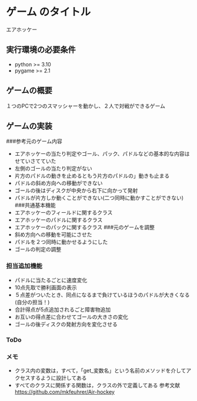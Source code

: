 # ゲーム のタイトル
エアホッケー
## 実行環境の必要条件
* python >= 3.10
* pygame >= 2.1

## ゲームの概要
１つのPCで2つのスマッシャーを動かし、２人で対戦ができるゲーム

## ゲームの実装
###参考元のゲーム内容
* エアホッケーの当たり判定やゴール、パック、パドルなどの基本的な内容はせていさてていた
* 左側のゴールの当たり判定がない
* 片方のパドルの動きを止めるともう片方のパドルの」動きも止まる
* パドルの斜め方向への移動ができない
* ゴールの後はディスクが中央から右下に向かって発射
* パドルが片方しか動くことができない(二つ同時に動かすことができない)
###共通基本機能
* エアホッケーのフィールドに関するクラス
* エアホッケーのパドルに関するクラス
* エアホッケーのパックに関するクラス
###元のゲームを調整
* 斜め方向への移動を可能にさせた
* パドルを２つ同時に動かせるようにした
* ゴールの判定の調整


### 担当追加機能
* パドルに当たるごとに速度変化
* 10点先取で勝利画面の表示
* ５点差がついたとき、同点になるまで負けているほうのパドルが大きくなる(自分の担当！)
* 合計得点が5点追加されるごと障害物追加
* お互いの得点差に合わせてゴールの大きさの変化
* ゴールの後ディスクの発射方向を変化させる
### ToDo
### メモ
* クラス内の変数は，すべて，「get_変数名」という名前のメソッドを介してアクセスするように設計してある
* すべてのクラスに関係する関数は，クラスの外で定義してある
参考文献
https://github.com/mkfeuhrer/Air-hockey